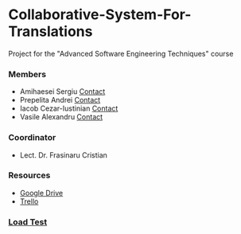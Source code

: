 # Collaborative-System-For-Translations
Project for the "Advanced Software Engineering Techniques" course

### Members
  - Amihaesei Sergiu [Contact](mailto:amihaeseisergiu@gmail.com)
  - Prepelita Andrei [Contact](mailto:andreiprep999@gmail.com)
  - Iacob Cezar-Iustinian [Contact](mailto:icezar731@gmail.com)
  - Vasile Alexandru [Contact](mailto:alexandru.vasile@gmail.com)

### Coordinator
  - Lect. Dr. Frasinaru Cristian

### Resources
  - [Google Drive](https://drive.google.com/drive/folders/1ZmdM438VgU5OsXk8UYbUfhJT7rzUU1wn?usp=sharing)
  - [Trello](https://trello.com/invite/b/B3Eo2NaR/cc3f8514f36f0beb25af79a6b0d7c592/projects-calls)
  
### [Load Test](https://loadster.app/dashboard/reports/O426KjQek76FXAgX)
